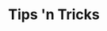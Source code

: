 ---
extends: _layouts.tag
title: Tips 'n Tricks
description: A collection of Articles that contain little tips and tricks for your code.
---